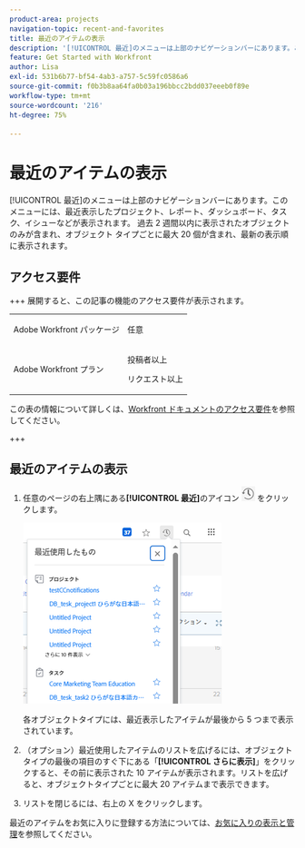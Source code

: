 ```yaml
---
product-area: projects
navigation-topic: recent-and-favorites
title: 最近のアイテムの表示
description: '[!UICONTROL 最近]のメニューは上部のナビゲーションバーにあります。このメニューには、最近表示されたプロジェクト、レポート、ダッシュボード、タスク、イシューなどが表示されます。'
feature: Get Started with Workfront
author: Lisa
exl-id: 531b6b77-bf54-4ab3-a757-5c59fc0586a6
source-git-commit: f0b3b8aa64fa0b03a196bbcc2bdd037eeeb0f89e
workflow-type: tm+mt
source-wordcount: '216'
ht-degree: 75%

---
```


# 最近のアイテムの表示

[!UICONTROL 最近]のメニューは上部のナビゲーションバーにあります。このメニューには、最近表示したプロジェクト、レポート、ダッシュボード、タスク、イシューなどが表示されます。 過去 2 週間以内に表示されたオブジェクトのみが含まれ、オブジェクト タイプごとに最大 20 個が含まれ、最新の表示順に表示されます。

## アクセス要件

+++ 展開すると、この記事の機能のアクセス要件が表示されます。

<table style="table-layout:auto"> 
 <col> 
 </col> 
 <col> 
 </col> 
 <tbody> 
  <tr> 
   <td role="rowheader">Adobe Workfront パッケージ</td> 
   <td> <p>任意</p> </td> 
  </tr> 
  <tr> 
   <td role="rowheader">Adobe Workfront プラン</td> 
   <td> 
   <p>投稿者以上</p> 
   <p>リクエスト以上</p> </td> 
  </tr> 
 </tbody> 
</table>

この表の情報について詳しくは、[Workfront ドキュメントのアクセス要件](/help/quicksilver/administration-and-setup/add-users/access-levels-and-object-permissions/access-level-requirements-in-documentation.md)を参照してください。

+++


## 最近のアイテムの表示

1. 任意のページの右上隅にある&#x200B;**[!UICONTROL 最近]**&#x200B;のアイコン ![[!UICONTROL 最近]](assets/recents-icon-40x43.png) をクリックします。

   ![最近のリスト](assets/recents-list-2022-350x319.png)

   各オブジェクトタイプには、最近表示したアイテムが最後から 5 つまで表示されています。

1. （オプション）最近使用したアイテムのリストを広げるには、オブジェクトタイプの最後の項目のすぐ下にある「**[!UICONTROL さらに表示]**」をクリックすると、その前に表示された 10 アイテムが表示されます。リストを広げると、オブジェクトタイプごとに最大 20 アイテムまで表示できます。
1. リストを閉じるには、右上の X をクリックします。

最近のアイテムをお気に入りに登録する方法については、[お気に入りの表示と管理](../../../workfront-basics/navigate-workfront/recent-and-favorites/view-and-manage-favorites.md)を参照してください。
